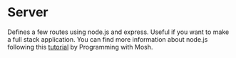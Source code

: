 # Server

Defines a few routes using node.js and express. Useful if you want to make a full stack application.
You can find more information about node.js following this [tutorial](https://www.youtube.com/watch?v=TlB_eWDSMt4) by Programming with Mosh.